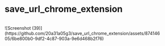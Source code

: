 # save_url_chrome_extension

<br>
![Screenshot (39)](https://github.com/20a31a05g3/save_url_chrome_extension/assets/87414605/6be800b0-9df2-4c87-903a-9e6d468b2f76)
